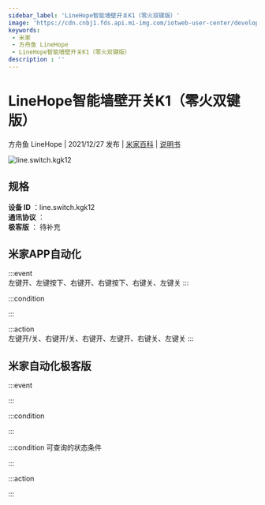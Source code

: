```yaml
---
sidebar_label: 'LineHope智能墙壁开关K1（零火双键版）'
image: 'https://cdn.cnbj1.fds.api.mi-img.com/iotweb-user-center/developer_1679067620742mVdhs9Yv.png?GalaxyAccessKeyId=AKVGLQWBOVIRQ3XLEW&Expires=9223372036854775807&Signature=L50SjftnVk0HYHWWAvxa+lYujkQ='
keywords: 
 - 米家
 - 方舟鱼 LineHope
 - LineHope智能墙壁开关K1（零火双键版）
description : ''
---
```

# LineHope智能墙壁开关K1（零火双键版）

方舟鱼 LineHope | 2021/12/27 发布 | [米家百科](https://home.mi.com/webapp/content/baike/product/index.html?model=line.switch.kgk12) | [说明书](https://home.mi.com/views/introduction.html?model=line.switch.kgk12&region=cn)

![line.switch.kgk12](https://cdn.cnbj1.fds.api.mi-img.com/iotweb-user-center/developer_1679067620742mVdhs9Yv.png?GalaxyAccessKeyId=AKVGLQWBOVIRQ3XLEW&Expires=9223372036854775807&Signature=L50SjftnVk0HYHWWAvxa+lYujkQ=)

## 规格  
> 
**设备 ID** ：line.switch.kgk12  
**通讯协议** ：  
**极客版**  ： 待补充 


## 米家APP自动化  

:::event  
左键开、左键按下、右键开、右键按下、右键关、左键关
:::

:::condition  

:::

:::action   
左键开/关、右键开/关、右键开、左键开、右键关、左键关
:::

## 米家自动化极客版  

:::event  

:::

:::condition  

:::

:::condition 可查询的状态条件  

:::

:::action  

:::

        
